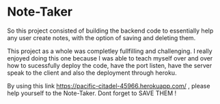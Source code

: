 # Note-Taker
So this project consisted of building the backend code to essentially help any user create notes, with the option of saving and deleting them. 

This project as a whole was completley fullfilling and challenging. I really enjoyed doing this one because I was able to teach myself over and over 
how to sucessfully deploy the code, have the port listen, have the server speak to the client and also the deployment through heroku. 

By using this link https://pacific-citadel-45966.herokuapp.com/ , please help yourself to the Note-Taker. Dont forget to SAVE THEM !
